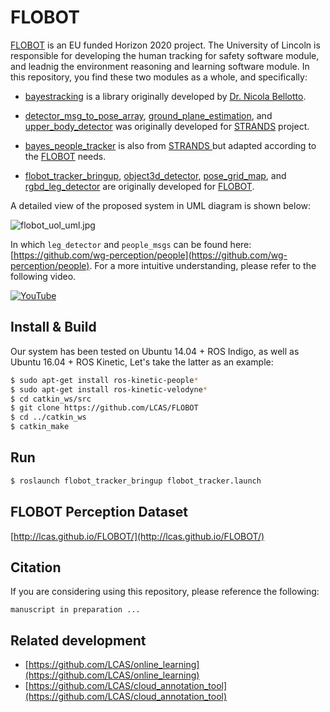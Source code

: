 # FLOBOT

[FLOBOT](http://www.flobot.eu/) is an EU funded Horizon 2020 project. The University of Lincoln is responsible for developing the human tracking for safety software module, and leadnig the environment reasoning and learning software module. In this repository, you find these two modules as a whole, and specifically:

* [bayestracking](\bayestracking) is a library originally developed by [Dr. Nicola Bellotto](http://webpages.lincoln.ac.uk/nbellotto/).

* [detector_msg_to_pose_array](\detector_msg_to_pose_array), [ground_plane_estimation](\ground_plane_estimation), and [upper_body_detector](\upper_body_detector) was originally developed for [STRANDS](http://strands.acin.tuwien.ac.at/) project.

* [bayes_people_tracker](\bayes_people_tracker) is also from [STRANDS ](http://strands.acin.tuwien.ac.at/) but adapted according to the [FLOBOT](http://www.flobot.eu/) needs.

* [flobot_tracker_bringup](\flobot_tracker_bringup), [object3d_detector](\object3d_detector), [pose_grid_map](\pose_grid_map), and [rgbd_leg_detector](\rgbd_leg_detector) are originally developed for [FLOBOT](http://www.flobot.eu/).

A detailed view of the proposed system in UML diagram is shown below:

![flobot_uol_uml.jpg](https://github.com/LCAS/FLOBOT/blob/master/flobot_uol_uml.jpg)

In which `leg_detector` and `people_msgs` can be found here: [https://github.com/wg-perception/people](https://github.com/wg-perception/people). For a more intuitive understanding, please refer to the following video.

[![YouTube](https://img.youtube.com/vi/H2dBDKZMFTE/0.jpg)](https://www.youtube.com/watch?v=H2dBDKZMFTE)

## Install & Build

Our system has been tested on Ubuntu 14.04 + ROS Indigo, as well as Ubuntu 16.04 + ROS Kinetic,  Let's take the latter as an example:

```bash
$ sudo apt-get install ros-kinetic-people*
$ sudo apt-get install ros-kinetic-velodyne*
$ cd catkin_ws/src
$ git clone https://github.com/LCAS/FLOBOT
$ cd ../catkin_ws
$ catkin_make
```

## Run
```bash
$ roslaunch flobot_tracker_bringup flobot_tracker.launch
```

## FLOBOT Perception Dataset

[http://lcas.github.io/FLOBOT/](http://lcas.github.io/FLOBOT/)

## Citation
If you are considering using this repository, please reference the following:

```
manuscript in preparation ...
```

## Related development

* [https://github.com/LCAS/online_learning](https://github.com/LCAS/online_learning)
* [https://github.com/LCAS/cloud_annotation_tool](https://github.com/LCAS/cloud_annotation_tool)
